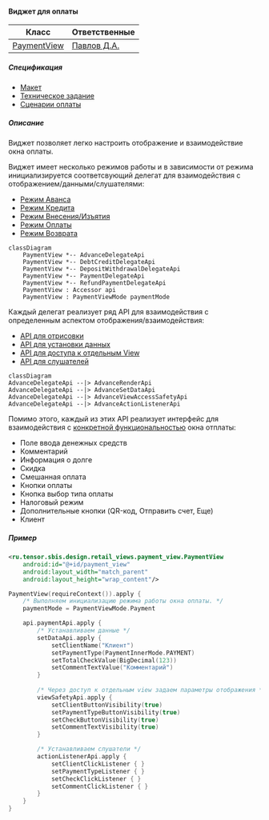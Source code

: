 #### Виджет для оплаты

| Класс                                                                                       | Ответственные                                                                     |
|---------------------------------------------------------------------------------------------|-----------------------------------------------------------------------------------|
| [PaymentView](src/main/java/ru/tensor/sbis/design/retail_views/payment_view/PaymentView.kt) | [Павлов Д.А.](https://online.sbis.ru/person/79a90449-389a-4b55-85cb-50758063289d) |

##### Спецификация

- [Макет](http://axure.tensor.ru/carry_sheme/#g=1&p=%D0%BF%D0%B0%D0%BD%D0%B5%D0%BB%D1%8C_%D0%BE%D0%BF%D0%BB%D0%B0%D1%82%D1%8B)
- [Техническое задание](https://online.sbis.ru/shared/disk/5d509092-1d6c-4c1d-bb1b-c8da481e5bec#toc_8a9d4891-703c-4322-8fa3-fe45a13470f3)
- [Сценарии оплаты](https://online.sbis.ru/shared/disk/4d014d6c-84a0-4791-90e0-e0b6bbfc4151)

##### Описание

Виджет позволяет легко настроить отображение и взаимодействие окна оплаты.

Виджет имеет несколько режимов работы и в зависимости от режима инициализируется соответсвующий делегат для взаимодействия с отображением/данными/слушателями:
- [Режим Аванса](src/main/java/ru/tensor/sbis/design/retail_views/payment_view/modes/advance/AdvanceDelegateApi.kt)
- [Режим Кредита](src/main/java/ru/tensor/sbis/design/retail_views/payment_view/modes/debt_credit/DebtCreditDelegateApi.kt)
- [Режим Внесения/Изъятия](src/main/java/ru/tensor/sbis/design/retail_views/payment_view/modes/deposit_withdrawal/DepositWithdrawalDelegateApi.kt)
- [Режим Оплаты](src/main/java/ru/tensor/sbis/design/retail_views/payment_view/modes/payment/PaymentDelegateApi.kt)
- [Режим Возврата](src/main/java/ru/tensor/sbis/design/retail_views/payment_view/modes/refund_payment/RefundPaymentDelegateApi.kt)

```mermaid
classDiagram
    PaymentView *-- AdvanceDelegateApi
    PaymentView *-- DebtCreditDelegateApi
    PaymentView *-- DepositWithdrawalDelegateApi
    PaymentView *-- PaymentDelegateApi
    PaymentView *-- RefundPaymentDelegateApi
    PaymentView : Accessor api
    PaymentView : PaymentViewMode paymentMode
```

Каждый делегат реализует ряд API для взаимодействия с определенным аспектом отображения/взаимодействия:
- [API для отрисовки](src/main/java/ru/tensor/sbis/design/retail_views/payment_view/internal/delegates/api/BaseRenderApi.kt)
- [API для установки данных](src/main/java/ru/tensor/sbis/design/retail_views/payment_view/internal/delegates/api/BaseSetDataApi.kt)
- [API для доступа к отдельным View](src/main/java/ru/tensor/sbis/design/retail_views/payment_view/internal/delegates/api/BaseViewAccessSafetyApi.kt)
- [API для слушателей](src/main/java/ru/tensor/sbis/design/retail_views/payment_view/internal/delegates/api/BaseActionListenerApi.kt)

```mermaid
classDiagram
AdvanceDelegateApi --|> AdvanceRenderApi
AdvanceDelegateApi --|> AdvanceSetDataApi
AdvanceDelegateApi --|> AdvanceViewAccessSafetyApi
AdvanceDelegateApi --|> AdvanceActionListenerApi
```

Помимо этого, каждый из этих API реализует интерфейс для взаимодействия с [конкретной функциональностью](src/main/java/ru/tensor/sbis/design/retail_views/payment_view/internal/common_handlers) окна отплаты:
- Поле ввода денежных средств
- Комментарий
- Информация о долге
- Скидка
- Смешанная оплата
- Кнопки оплаты
- Кнопка выбор типа оплаты
- Налоговый режим
- Дополнительные кнопки (QR-код, Отправить счет, Еще)
- Клиент

##### Пример

```xml
<ru.tensor.sbis.design.retail_views.payment_view.PaymentView
    android:id="@+id/payment_view"
    android:layout_width="match_parent"
    android:layout_height="wrap_content"/>
```

```kotlin
PaymentView(requireContext()).apply {
    /* Выполняем инициализацию режима работы окна оплаты. */
    paymentMode = PaymentViewMode.Payment

    api.paymentApi.apply {
        /* Устанавливаем данные */
        setDataApi.apply {
            setClientName("Клиент")
            setPaymentType(PaymentInnerMode.PAYMENT)
            setTotalCheckValue(BigDecimal(123))
            setCommentTextValue("Комментарий")
        }
        
        /* Через доступ к отдельным view задаем параметры отображения */
        viewSafetyApi.apply {
            setClientButtonVisibility(true)
            setPaymentTypeButtonVisibility(true)
            setCheckButtonVisibility(true)
            setCommentTextVisibility(true)
        }

        /* Устанавливаем слушатели */
        actionListenerApi.apply {
            setClientClickListener { }
            setPaymentTypeListener { }
            setCheckClickListener { }
            setCommentClickListener { }
        }
    }
}
```